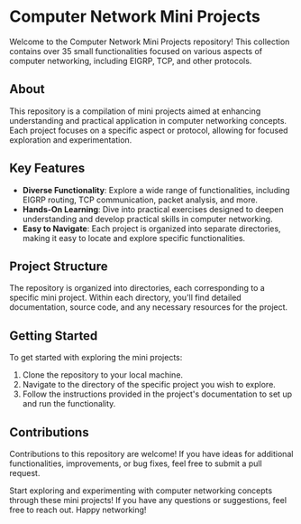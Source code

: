 # Computer Network Mini Projects

Welcome to the Computer Network Mini Projects repository! This collection contains over 35 small functionalities focused on various aspects of computer networking, including EIGRP, TCP, and other protocols.

## About

This repository is a compilation of mini projects aimed at enhancing understanding and practical application in computer networking concepts. Each project focuses on a specific aspect or protocol, allowing for focused exploration and experimentation.

## Key Features

- **Diverse Functionality**: Explore a wide range of functionalities, including EIGRP routing, TCP communication, packet analysis, and more.
- **Hands-On Learning**: Dive into practical exercises designed to deepen understanding and develop practical skills in computer networking.
- **Easy to Navigate**: Each project is organized into separate directories, making it easy to locate and explore specific functionalities.

## Project Structure

The repository is organized into directories, each corresponding to a specific mini project. Within each directory, you'll find detailed documentation, source code, and any necessary resources for the project.

## Getting Started

To get started with exploring the mini projects:

1. Clone the repository to your local machine.
2. Navigate to the directory of the specific project you wish to explore.
3. Follow the instructions provided in the project's documentation to set up and run the functionality.

## Contributions

Contributions to this repository are welcome! If you have ideas for additional functionalities, improvements, or bug fixes, feel free to submit a pull request.

Start exploring and experimenting with computer networking concepts through these mini projects! If you have any questions or suggestions, feel free to reach out. Happy networking!
